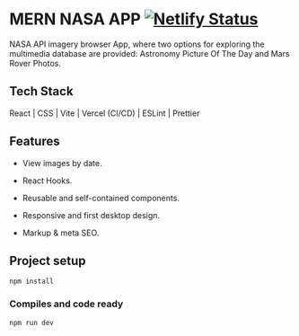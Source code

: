 # MERN NASA APP [![Netlify Status](https://api.netlify.com/api/v1/badges/309d1ba0-b7c2-4701-bb74-84b410160197/deploy-status?branch=main)](https://mern-nasa-app.vercel.app/)

NASA API imagery browser App, where two options for exploring the multimedia database are provided: Astronomy Picture Of The Day and Mars Rover Photos.

## Tech Stack

React | CSS | Vite | Vercel (CI/CD) | ESLint | Prettier

## Features

- View images by date.

- React Hooks.

- Reusable and self-contained components.

- Responsive and first desktop design.

- Markup & meta SEO.

## Project setup

```
npm install
```

### Compiles and code ready

```
npm run dev
```
